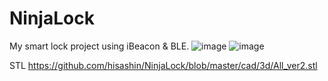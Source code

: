 NinjaLock
=========

My smart lock project using iBeacon & BLE.
![image](https://raw.github.com/hisashin/NinjaLock/master/design_ver2.png)
![image](https://raw.github.com/hisashin/NinjaLock/master/picture_ver2.jpg)

STL https://github.com/hisashin/NinjaLock/blob/master/cad/3d/All_ver2.stl
